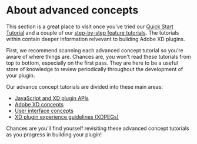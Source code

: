 # About advanced concepts

This section is a great place to visit once you've tried our [Quick Start Tutorial]() and a couple of our [step-by-step feature tutorials](/tutorials/). The tutorials within contain deeper information relvevant to building Adobe XD plugins.

First, we recommend scanning each advanced concept tutorial so you're aware of where things are. Chances are, you won't read these tutorials from top to bottom, especially on the first pass. They are here to be a useful store of knowledge to review periodically throughout the development of your plugin.

Our advance concept tutorials are divided into these main areas:

- [JavaScript and XD plugin APIs](/reference/javascript/)
- [Adobe XD concepts](/reference/core/)
- [User interface concepts](/reference/ui/)
- [XD plugin experience guidelines (XDPEGs)](/xdpegs/)

Chances are you'll find yourself revisiting these advanced concept tutorials as you progress in building your plugin!